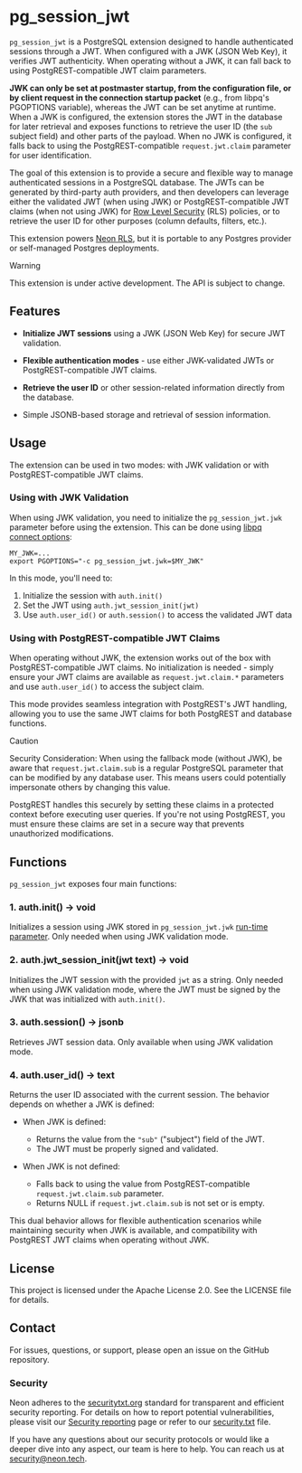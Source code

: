 pg\_session\_jwt
================

`pg_session_jwt` is a PostgreSQL extension designed to handle authenticated sessions through a JWT. When configured with a JWK (JSON Web Key), it verifies JWT authenticity. When operating without a JWK, it can fall back to using PostgREST-compatible JWT claim parameters.

**JWK can only be set at postmaster startup, from the configuration file, or by client request in the connection startup packet** (e.g., from libpq's PGOPTIONS variable), whereas the JWT can be set anytime at runtime. When a JWK is configured, the extension stores the JWT in the database for later retrieval and exposes functions to retrieve the user ID (the `sub` subject field) and other parts of the payload. When no JWK is configured, it falls back to using the PostgREST-compatible `request.jwt.claim` parameter for user identification.

The goal of this extension is to provide a secure and flexible way to manage authenticated sessions in a PostgreSQL database. The JWTs can be generated by third-party auth providers, and then developers can leverage either the validated JWT (when using JWK) or PostgREST-compatible JWT claims (when not using JWK) for [Row Level Security](https://www.postgresql.org/docs/current/ddl-rowsecurity.html) (RLS) policies, or to retrieve the user ID for other purposes (column defaults, filters, etc.).

This extension powers [Neon RLS](https://neon.tech/docs/guides/neon-rls), but it is portable to any Postgres provider or self-managed Postgres deployments.

> [!WARNING]
> This extension is under active development. The API is subject to change.

Features
--------

* **Initialize JWT sessions** using a JWK (JSON Web Key) for secure JWT validation.

* **Flexible authentication modes** - use either JWK-validated JWTs or PostgREST-compatible JWT claims.

* **Retrieve the user ID** or other session-related information directly from the database.

* Simple JSONB-based storage and retrieval of session information.

Usage
-----

The extension can be used in two modes: with JWK validation or with PostgREST-compatible JWT claims.

### Using with JWK Validation

When using JWK validation, you need to initialize the `pg_session_jwt.jwk` parameter before using the extension. This can be done using [libpq connect options](https://www.postgresql.org/docs/current/libpq-connect.html#LIBPQ-CONNECT-OPTIONS):

```console
MY_JWK=...
export PGOPTIONS="-c pg_session_jwt.jwk=$MY_JWK"
```

In this mode, you'll need to:
1. Initialize the session with `auth.init()`
2. Set the JWT using `auth.jwt_session_init(jwt)`
3. Use `auth.user_id()` or `auth.session()` to access the validated JWT data

### Using with PostgREST-compatible JWT Claims

When operating without JWK, the extension works out of the box with PostgREST-compatible JWT claims. No initialization is needed - simply ensure your JWT claims are available as `request.jwt.claim.*` parameters and use `auth.user_id()` to access the subject claim.

This mode provides seamless integration with PostgREST's JWT handling, allowing you to use the same JWT claims for both PostgREST and database functions.

> [!CAUTION]  
> Security Consideration: When using the fallback mode (without JWK), be aware that `request.jwt.claim.sub` is a regular PostgreSQL parameter that can be modified by any database user. This means users could potentially impersonate others by changing this value.
>
> PostgREST handles this securely by setting these claims in a protected context before executing user queries. If you're not using PostgREST, you must ensure these claims are set in a secure way that prevents unauthorized modifications.

Functions
--------

`pg_session_jwt` exposes four main functions:

### 1\. auth.init() → void

Initializes a session using JWK stored in `pg_session_jwt.jwk` [run-time parameter](https://www.postgresql.org/docs/current/sql-show.html). Only needed when using JWK validation mode.

### 2\. auth.jwt\_session\_init(jwt text) → void

Initializes the JWT session with the provided `jwt` as a string. Only needed when using JWK validation mode, where the JWT must be signed by the JWK that was initialized with `auth.init()`.

### 3\. auth.session() → jsonb

Retrieves JWT session data. Only available when using JWK validation mode.

### 4\. auth.user\_id() → text

Returns the user ID associated with the current session. The behavior depends on whether a JWK is defined:

- When JWK is defined:
  - Returns the value from the `"sub"` ("subject") field of the JWT.
  - The JWT must be properly signed and validated.

- When JWK is not defined:
  - Falls back to using the value from PostgREST-compatible `request.jwt.claim.sub` parameter.
  - Returns NULL if `request.jwt.claim.sub` is not set or is empty.

This dual behavior allows for flexible authentication scenarios while maintaining security when JWK is available, and compatibility with PostgREST JWT claims when operating without JWK.

License
-------
This project is licensed under the Apache License 2.0. See the LICENSE file for details.

Contact
-------
For issues, questions, or support, please open an issue on the GitHub repository.

### Security
Neon adheres to the [securitytxt.org](https://securitytxt.org/) standard for transparent and efficient security reporting. For details on how to report potential vulnerabilities, please visit our [Security reporting](https://neon.tech/docs/security/security-reporting) page or refer to our [security.txt](https://neon.tech/security.txt) file.

If you have any questions about our security protocols or would like a deeper dive into any aspect, our team is here to help. You can reach us at [security@neon.tech](security@neon.tech).
